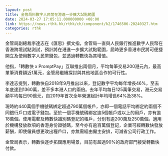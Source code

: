 ```yaml
---
layout: post
title: 金管局料數字人民幣在港進一步擴大試點範圍
date: 2024-03-27 17:05:11.000000000 +08:00
link: https://news.rthk.hk/rthk/ch/component/k2/1746506-20240327.htm
categories: rthk
---
```


金管局副總裁李達志在《匯思》撰文指，金管局一直與人民銀行推進數字人民幣在香港跨境試點測試，預計將在港進一步擴大試點範圍，屆時更多香港市民將可便捷開立及使用數字人民幣錢包，並透過轉數快為其增值。

他指，「轉數快 x PromptPay」互聯推出兩個月，平均每筆交易200港元內，最高單筆消費額近1萬元，金管局繼續探討與其他地區合作的可行性。

李達志提到，轉數快自2018年9月推出以來，登記數字平均每年增長46%，至去年底達到1360萬，差不多本港人口的兩倍。去年平均每日125萬筆交易，港元交易額平均每日90億元，自2019年首次全年營運起計年均增長64%及38%。

現時約440萬個手機號碼綁定超過790萬個帳戶，亦即一個電話平均綁定約兩個不同銀行戶口或電子錢包。至於一個手機號碼綁定逾5個帳戶或以上的用戶，亦有逾18萬個。使用電郵及轉數快識別碼登記的帳戶，分別有逾200萬及250萬個。適用於機構發放款項的香港身份證號碼，至今亦有逾百萬個登記，企業可經轉數快發放薪酬，即使僱員想更改出糧戶口，亦無需經由僱主安排，可減省公司行政工作。

金管局表示，轉數快逐步拓闊應用場景，目前有超過90%的政府部門接受轉數快付款。
